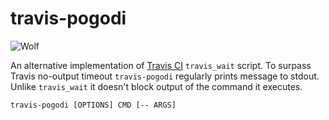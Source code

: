 # travis-pogodi

![Wolf](http://img0.liveinternet.ru/images/attach/c/10/127/350/127350084_104456268_02.png)

An alternative implementation of [Travis CI][no-output-timeout] `travis_wait` script.
To surpass Travis no-output timeout `travis-pogodi` regularly prints message to stdout.
Unlike `travis_wait` it doesn't block output of the command it executes.

```
travis-pogodi [OPTIONS] CMD [-- ARGS]
```

[no-output-timeout]: https://docs.travis-ci.com/user/common-build-problems/#Build-times-out-because-no-output-was-received
